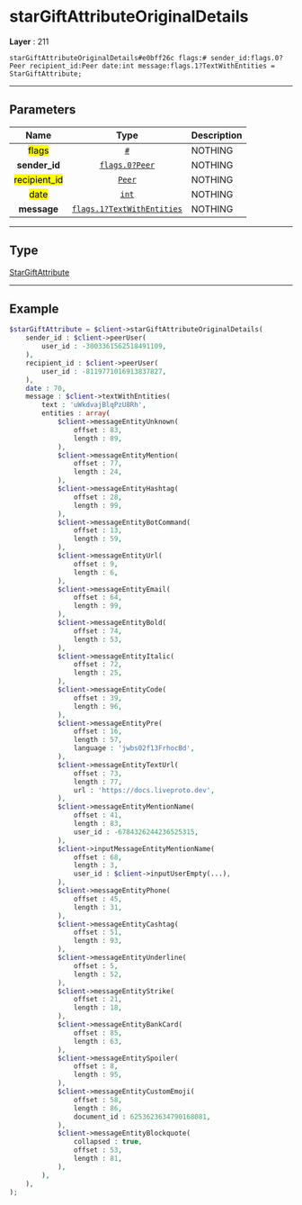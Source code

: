 # starGiftAttributeOriginalDetails

**Layer** : 211

```tl
starGiftAttributeOriginalDetails#e0bff26c flags:# sender_id:flags.0?Peer recipient_id:Peer date:int message:flags.1?TextWithEntities = StarGiftAttribute;
```

---

## Parameters

| Name | Type | Description |
| :---: | :---: | :--- |
| <mark>flags</mark> | [`#`](type/#) | NOTHING |
| **sender_id** | [`flags.0?Peer`](type/Peer) | NOTHING |
| <mark>recipient_id</mark> | [`Peer`](type/Peer) | NOTHING |
| <mark>date</mark> | [`int`](type/int) | NOTHING |
| **message** | [`flags.1?TextWithEntities`](type/TextWithEntities) | NOTHING |

---

## Type

[StarGiftAttribute](type/StarGiftAttribute)

---

## Example

```php
$starGiftAttribute = $client->starGiftAttributeOriginalDetails(
	sender_id : $client->peerUser(
		user_id : -3003361562518491109,
	),
	recipient_id : $client->peerUser(
		user_id : -8119771016913837827,
	),
	date : 70,
	message : $client->textWithEntities(
		text : 'uWkdvajBlqPzU8Rh',
		entities : array(
			$client->messageEntityUnknown(
				offset : 83,
				length : 89,
			),
			$client->messageEntityMention(
				offset : 77,
				length : 24,
			),
			$client->messageEntityHashtag(
				offset : 28,
				length : 99,
			),
			$client->messageEntityBotCommand(
				offset : 13,
				length : 59,
			),
			$client->messageEntityUrl(
				offset : 9,
				length : 6,
			),
			$client->messageEntityEmail(
				offset : 64,
				length : 99,
			),
			$client->messageEntityBold(
				offset : 74,
				length : 53,
			),
			$client->messageEntityItalic(
				offset : 72,
				length : 25,
			),
			$client->messageEntityCode(
				offset : 39,
				length : 96,
			),
			$client->messageEntityPre(
				offset : 16,
				length : 57,
				language : 'jwbs02f13FrhocBd',
			),
			$client->messageEntityTextUrl(
				offset : 73,
				length : 77,
				url : 'https://docs.liveproto.dev',
			),
			$client->messageEntityMentionName(
				offset : 41,
				length : 83,
				user_id : -6784326244236525315,
			),
			$client->inputMessageEntityMentionName(
				offset : 68,
				length : 3,
				user_id : $client->inputUserEmpty(...),
			),
			$client->messageEntityPhone(
				offset : 45,
				length : 31,
			),
			$client->messageEntityCashtag(
				offset : 51,
				length : 93,
			),
			$client->messageEntityUnderline(
				offset : 5,
				length : 52,
			),
			$client->messageEntityStrike(
				offset : 21,
				length : 18,
			),
			$client->messageEntityBankCard(
				offset : 85,
				length : 63,
			),
			$client->messageEntitySpoiler(
				offset : 8,
				length : 95,
			),
			$client->messageEntityCustomEmoji(
				offset : 58,
				length : 86,
				document_id : 6253623634790168081,
			),
			$client->messageEntityBlockquote(
				collapsed : true,
				offset : 53,
				length : 81,
			),
		),
	),
);
```